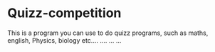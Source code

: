 # Quizz-competition
This is a program you can use to do quizz programs, such as maths, english, Physics, biology etc....
....
...
...
